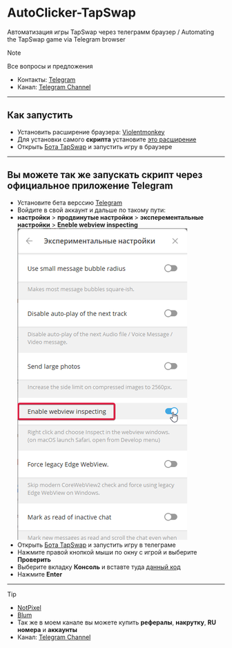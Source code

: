 # AutoClicker-TapSwap
Автоматизация игры TapSwap через телеграмм браузер / Automating the TapSwap game via Telegram browser
> [!NOTE]
> Все вопросы и предложения
> - Контакты: [Telegram](https://t.me/farmtapplayrs001)
> - Канал: [Telegram Channel](https://t.me/Tap_Plays1)
---
## Как запустить  
- Установить расширение браузера: [Violentmonkey](https://chromewebstore.google.com/detail/violentmonkey/jinjaccalgkegednnccohejagnlnfdag?hl=be)
- Для установки самого **скрипта** установите [это расширение](https://github.com/TapPlays/AutoClicker-TapSwap/raw/main/tapswap-autoclicker.user.js)
- Открыть [Бота TapSwap](https://web.telegram.org/k/#?tgaddr=tg%3A%2F%2Fresolve%3Fdomain%3D@tapswap_bot%26start%3Dr_1895812375) и запустить игру в браузере
---
## Вы можете так же запускать скрипт через официальное приложение Telegram
- Установите бета верссию [Telegram](https://desktop.telegram.org/changelog#beta-version)
- Войдите в свой аккаунт и дальше по такому пути:
- **настройки** > **продвинутые настройки** > **эксперементальные настройки** > **Eneble webview inspecting**
 ![Результат](result.png)
- Открыть [Бота TapSwap](https://web.telegram.org/k/#?tgaddr=tg%3A%2F%2Fresolve%3Fdomain%3D@tapswap_bot%26start%3Dr_1895812375) и запустить игру в телеграме
- Нажмите правой кнопкой мыши по окну с игрой и выберите **Проверить**
- Выберите вкладку **Консоль** и вставте туда [данный код](script.txt)
- Нажмите **Enter**
---
> [!TIP]
> - [NotPixel](https://github.com/TapPlays/AutoClicker-NotPixel)
> - [Blum](https://github.com/TapPlays/AutoClicker-Blum)
> - Так же в моем канале вы можете купить **рефералы**, **накрутку**, **RU номера** и **аккаунты**
> - Канал: [Telegram Channel](https://t.me/Tap_Plays1)
